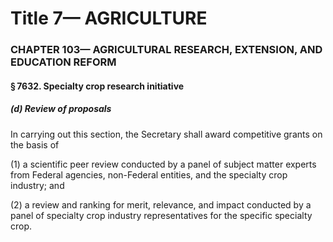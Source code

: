 
# Title 7— AGRICULTURE
### CHAPTER 103— AGRICULTURAL RESEARCH, EXTENSION, AND EDUCATION REFORM
#### § 7632. Specialty crop research initiative
##### (d) Review of proposals

In carrying out this section, the Secretary shall award competitive grants on the basis of

(1) a scientific peer review conducted by a panel of subject matter experts from Federal agencies, non-Federal entities, and the specialty crop industry; and

(2) a review and ranking for merit, relevance, and impact conducted by a panel of specialty crop industry representatives for the specific specialty crop.
